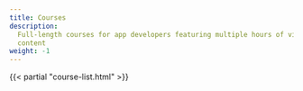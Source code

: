 ```yaml
---
title: Courses
description:
  Full-length courses for app developers featuring multiple hours of video
  content
weight: -1
---
```


{{< partial "course-list.html" >}}
